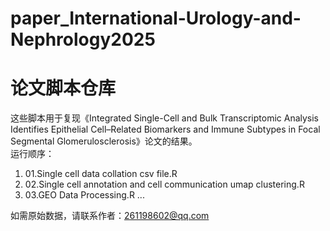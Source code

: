 # paper_International-Urology-and-Nephrology2025
# 论文脚本仓库
这些脚本用于复现《Integrated Single-Cell and Bulk Transcriptomic Analysis Identifies Epithelial Cell–Related Biomarkers and Immune Subtypes in Focal Segmental Glomerulosclerosis》论文的结果。  
运行顺序：  
1. 01.Single cell data collation csv file.R  
2. 02.Single cell annotation and cell communication umap clustering.R  
3. 03.GEO Data Processing.R
...

如需原始数据，请联系作者：261198602@qq.com
